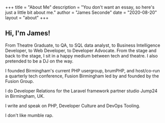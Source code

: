 +++
title = "About Me"
description = "You don't want an essay, so here's just a little bit about me."
author = "James Seconde"
date = "2020-08-20"
layout = "about"
+++

## Hi, I'm James!

From Theatre Graduate, to QA, to SQL data analyst, to Business Intelligence Developer, to Web Developer, to Developer Advocate. From the stage and back to the stage, I sit in a happy medium between tech and theatre. I also pretended to be a DJ on the way.

I founded Birmingham's current PHP usergroup, brumPHP, and host/co-run a quarterly tech conference, Fusion Birmingham led by and founded by the Fusion Group.

I do Developer Relations for the Laravel framework partner studio Jump24 in Birmingham, UK.

I write and speak on PHP, Developer Culture and DevOps Tooling.

I don't like mumble rap.